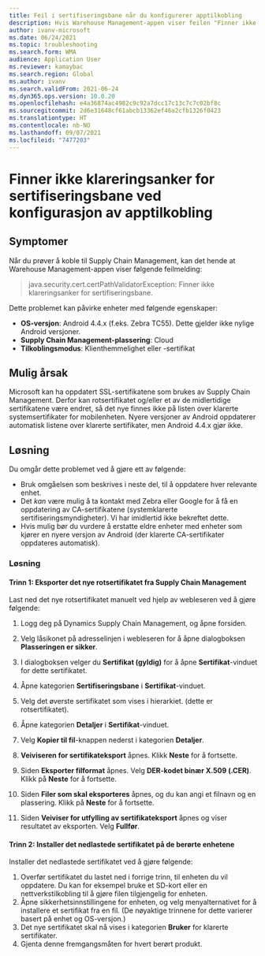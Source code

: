 ```yaml
---
title: Feil i sertifiseringsbane når du konfigurerer apptilkobling
description: Hvis Warehouse Management-appen viser feilen "Finner ikke klareringsanker for sertifiseringsbane", kan du bruke denne siden til å løse eller omgå problemet.
author: ivanv-microsoft
ms.date: 06/24/2021
ms.topic: troubleshooting
ms.search.form: WMA
audience: Application User
ms.reviewer: kamaybac
ms.search.region: Global
ms.author: ivanv
ms.search.validFrom: 2021-06-24
ms.dyn365.ops.version: 10.0.20
ms.openlocfilehash: e4a36874ac4982c9c92a7dcc17c13c7c7c02bf8c
ms.sourcegitcommit: 2d6e31648cf61abcb13362ef46a2cfb1326f0423
ms.translationtype: HT
ms.contentlocale: nb-NO
ms.lasthandoff: 09/07/2021
ms.locfileid: "7477203"
---
```

# <a name="trust-anchor-for-certification-path-not-found-when-setting-up-app-connection"></a>Finner ikke klareringsanker for sertifiseringsbane ved konfigurasjon av apptilkobling

## <a name="symptoms"></a>Symptomer

Når du prøver å koble til Supply Chain Management, kan det hende at Warehouse Management-appen viser følgende feilmelding:

> java.security.cert.certPathValidatorException: Finner ikke klareringsanker for sertifiseringsbane.

Dette problemet kan påvirke enheter med følgende egenskaper:

- **OS-versjon**: Android 4.4.x (f.eks. Zebra TC55). Dette gjelder ikke nylige Android versjoner.
- **Supply Chain Management-plassering**: Cloud
- **Tilkoblingsmodus**: Klienthemmelighet eller -sertifikat

## <a name="possible-cause"></a>Mulig årsak

Microsoft kan ha oppdatert SSL-sertifikatene som brukes av Supply Chain Management. Derfor kan rotsertifikatet og/eller et av de midlertidige sertifikatene være endret, så det nye finnes ikke på listen over klarerte systemsertifikater for mobilenheten. Nyere versjoner av Android oppdaterer automatisk listene over klarerte sertifikater, men Android 4.4.x gjør ikke.

## <a name="resolution"></a>Løsning

Du omgår dette problemet ved å gjøre ett av følgende:

- Bruk omgåelsen som beskrives i neste del, til å oppdatere hver relevante enhet.
- Det *kan* være mulig å ta kontakt med Zebra eller Google for å få en oppdatering av CA-sertifikatene (systemklarerte sertifiseringsmyndigheter). Vi har imidlertid ikke bekreftet dette.
- Hvis mulig bør du vurdere å erstatte eldre enheter med enheter som kjører en nyere versjon av Android (der klarerte CA-sertifikater oppdateres automatisk).

### <a name="workaround"></a>Løsning

#### <a name="step-1-export-the-new-root-certificate-from-supply-chain-management"></a>Trinn 1: Eksporter det nye rotsertifikatet fra Supply Chain Management

Last ned det nye rotsertifikatet manuelt ved hjelp av webleseren ved å gjøre følgende:

1. Logg deg på Dynamics Supply Chain Management, og åpne forsiden.

1. Velg låsikonet på adresselinjen i webleseren for å åpne dialogboksen **Plasseringen er sikker**.
1. I dialogboksen velger du **Sertifikat (gyldig)** for å åpne **Sertifikat**-vinduet for dette sertifikatet.
1. Åpne kategorien **Sertifiseringsbane** i **Sertifikat**-vinduet.
1. Velg det øverste sertifikatet som vises i hierarkiet. (dette er rotsertifikatet).
1. Åpne kategorien **Detaljer** i **Sertifikat**-vinduet.
1. Velg **Kopier til fil**-knappen nederst i kategorien **Detaljer**.
1. **Veiviseren for sertifikateksport** åpnes. Klikk **Neste** for å fortsette.
1. Siden **Eksporter filformat** åpnes. Velg **DER-kodet binær X.509 (.CER)**. Klikk på **Neste** for å fortsette.
1. Siden **Filer som skal eksporteres** åpnes, og du kan angi et filnavn og en plassering. Klikk på **Neste** for å fortsette.
1. Siden **Veiviser for utfylling av sertifikateksport** åpnes og viser resultatet av eksporten. Velg **Fullfør**.

#### <a name="step-2-install-the-downloaded-certificate-onto-the-affected-devices"></a>Trinn 2: Installer det nedlastede sertifikatet på de berørte enhetene

Installer det nedlastede sertifikatet ved å gjøre følgende:

1. Overfør sertifikatet du lastet ned i forrige trinn, til enheten du vil oppdatere. Du kan for eksempel bruke et SD-kort eller en nettverkstilkobling til å gjøre filen tilgjengelig for enheten.
1. Åpne sikkerhetsinnstillingene for enheten, og velg menyalternativet for å installere et sertifikat fra en fil. (De nøyaktige trinnene for dette varierer basert på enhet og OS-versjon.)
1. Det nye sertifikatet skal nå vises i kategorien **Bruker** for klarerte sertifikater.
1. Gjenta denne fremgangsmåten for hvert berørt produkt.
